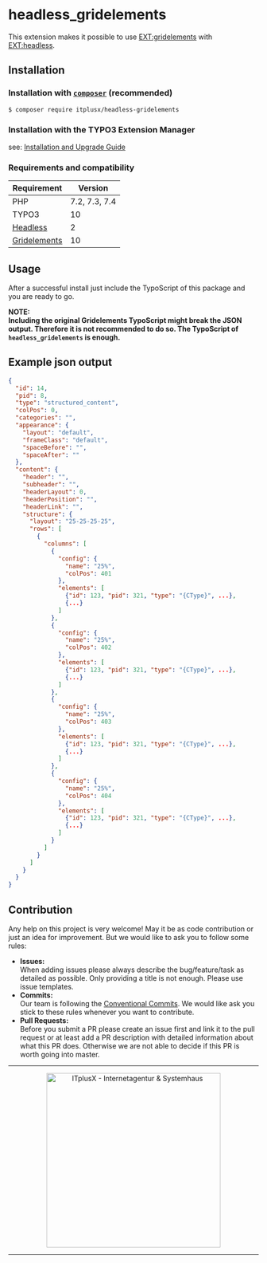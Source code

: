 # headless_gridelements
This extension makes it possible to use [EXT:gridelements](https://gitlab.com/coderscare/gridelements) with
[EXT:headless](https://github.com/TYPO3-Initiatives/headless/).

## Installation

### Installation with [`composer`](https://getcomposer.org/) (recommended)
```shell script
$ composer require itplusx/headless-gridelements
```

### Installation with the TYPO3 Extension Manager
see: [Installation and Upgrade Guide](https://docs.typo3.org/m/typo3/guide-installation/master/en-us/ExtensionInstallation/Index.html#extension-installation)

### Requirements and compatibility
| Requirement                                                | Version       |
|------------------------------------------------------------|---------------|
| PHP                                                        | 7.2, 7.3, 7.4 |
| TYPO3                                                      | 10            |
| [Headless](https://github.com/TYPO3-Headless/headless)     | 2             |
| [Gridelements](https://github.com/CodersCare/gridelements) | 10            |

## Usage
After a successful install just include the TypoScript of this package and you are ready to go.

**NOTE:  
Including the original Gridelements TypoScript might break the JSON output. Therefore it is not recommended to do so. 
The TypoScript of `headless_gridelements` is enough.**

## Example json output
```json
{
  "id": 14,
  "pid": 8,
  "type": "structured_content",
  "colPos": 0,
  "categories": "",
  "appearance": {
    "layout": "default",
    "frameClass": "default",
    "spaceBefore": "",
    "spaceAfter": ""
  },
  "content": {
    "header": "",
    "subheader": "",
    "headerLayout": 0,
    "headerPosition": "",
    "headerLink": "",
    "structure": {
      "layout": "25-25-25-25",
      "rows": [
        {
          "columns": [
            {
              "config": {
                "name": "25%",
                "colPos": 401
              },
              "elements": [
                {"id": 123, "pid": 321, "type": "{CType}", ...},
                {...}
              ]
            },
            {
              "config": {
                "name": "25%",
                "colPos": 402
              },
              "elements": [
                {"id": 123, "pid": 321, "type": "{CType}", ...},
                {...}
              ]
            },
            {
              "config": {
                "name": "25%",
                "colPos": 403
              },
              "elements": [
                {"id": 123, "pid": 321, "type": "{CType}", ...},
                {...}
              ]
            },
            {
              "config": {
                "name": "25%",
                "colPos": 404
              },
              "elements": [
                {"id": 123, "pid": 321, "type": "{CType}", ...},
                {...}
              ]
            }
          ]
        }
      ]
    }
  }
}
```

## Contribution
Any help on this project is very welcome! May it be as code contribution or just an idea for improvement. But we would
like to ask you to follow some rules:

- **Issues:**  
  When adding issues please always describe the bug/feature/task as detailed as possible. Only providing a title is not
  enough. Please use issue templates.
- **Commits:**  
  Our team is following the [Conventional Commits](https://www.conventionalcommits.org/). We would like ask you stick to
  these rules whenever you want to contribute.
- **Pull Requests:**  
  Before you submit a PR please create an issue first and link it to the pull request or at least add a PR description 
  with detailed information about what this PR does. Otherwise we are not able to decide if this PR is worth going into
  master.

---

<p align="center">
  <a href="https://itplusx.de" target="_blank" rel="noopener noreferrer">
    <img width="350" src="https://itplusx.de/banners/created-by-X-with-passion.svg" alt="ITplusX - Internetagentur & Systemhaus">
  </a>
</p>

---
